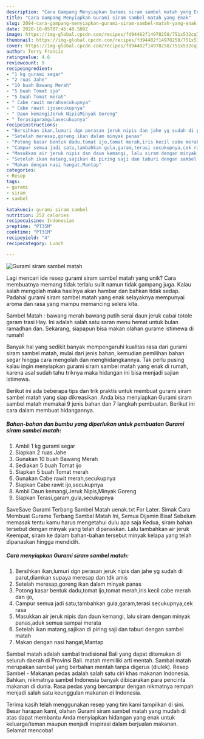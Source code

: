 ```yaml
---
description: "Cara Gampang Menyiapkan Gurami siram sambel matah yang Enak"
title: "Cara Gampang Menyiapkan Gurami siram sambel matah yang Enak"
slug: 2094-cara-gampang-menyiapkan-gurami-siram-sambel-matah-yang-enak
date: 2020-10-05T07:46:40.508Z
image: https://img-global.cpcdn.com/recipes/fd94482f14978258/751x532cq70/gurami-siram-sambel-matah-foto-resep-utama.jpg
thumbnail: https://img-global.cpcdn.com/recipes/fd94482f14978258/751x532cq70/gurami-siram-sambel-matah-foto-resep-utama.jpg
cover: https://img-global.cpcdn.com/recipes/fd94482f14978258/751x532cq70/gurami-siram-sambel-matah-foto-resep-utama.jpg
author: Terry Francis
ratingvalue: 4.6
reviewcount: 9
recipeingredient:
- "1 kg gurami segar"
- "2 ruas Jahe"
- "10 buah Bawang Merah"
- "5 buah Tomat ijo"
- "5 buah Tomat merah"
- " Cabe rawit merahsecukupnya"
- " Cabe rawit ijosecukupnya"
- " Daun kemangiJeruk NipisMinyak Goreng"
- " Terasigaramgulasecukupnya"
recipeinstructions:
- "Bersihkan ikan,lumuri dgn perasan jeruk nipis dan jahe yg sudah di parut,diamkan supaya meresap dan tdk amis"
- "Setelah meresap,goreng ikan dalam minyak panas"
- "Potong kasar bentuk dadu,tomat ijo,tomat merah,iris kecil cabe merah dan ijo,"
- "Campur semua jadi satu,tambahkan gula,garam,terasi secukupnya,cek rasa"
- "Masukkan air jeruk nipis dan daun kemangi, lalu siram dengan minyak panas,aduk semua sampai merata"
- "Setelah ikan matang,sajikan di piring saji dan taburi dengan sambel matah"
- "Makan dengan nasi hangat,Mantap"
categories:
- Resep
tags:
- gurami
- siram
- sambel

katakunci: gurami siram sambel 
nutrition: 252 calories
recipecuisine: Indonesian
preptime: "PT35M"
cooktime: "PT31M"
recipeyield: "4"
recipecategory: Lunch

---
```



![Gurami siram sambel matah](https://img-global.cpcdn.com/recipes/fd94482f14978258/751x532cq70/gurami-siram-sambel-matah-foto-resep-utama.jpg)

Lagi mencari ide resep gurami siram sambel matah yang unik? Cara membuatnya memang tidak terlalu sulit namun tidak gampang juga. Kalau salah mengolah maka hasilnya akan hambar dan bahkan tidak sedap. Padahal gurami siram sambel matah yang enak selayaknya mempunyai aroma dan rasa yang mampu memancing selera kita.

Sambel Matah : bawang merah bawang putih serai daun jeruk cabai totole garam trasi Hay. Ini adalah salah satu saran menu hemat untuk bulan ramadhan dan. Sekarang, siapapun bisa makan olahan gurame istimewa di rumah!

Banyak hal yang sedikit banyak mempengaruhi kualitas rasa dari gurami siram sambel matah, mulai dari jenis bahan, kemudian pemilihan bahan segar hingga cara mengolah dan menghidangkannya. Tak perlu pusing kalau ingin menyiapkan gurami siram sambel matah yang enak di rumah, karena asal sudah tahu triknya maka hidangan ini bisa menjadi sajian istimewa.


Berikut ini ada beberapa tips dan trik praktis untuk membuat gurami siram sambel matah yang siap dikreasikan. Anda bisa menyiapkan Gurami siram sambel matah memakai 9 jenis bahan dan 7 langkah pembuatan. Berikut ini cara dalam membuat hidangannya.

<!--inarticleads1-->

##### Bahan-bahan dan bumbu yang diperlukan untuk pembuatan Gurami siram sambel matah:

1. Ambil 1 kg gurami segar
1. Siapkan 2 ruas Jahe
1. Gunakan 10 buah Bawang Merah
1. Sediakan 5 buah Tomat ijo
1. Siapkan 5 buah Tomat merah
1. Gunakan  Cabe rawit merah,secukupnya
1. Siapkan  Cabe rawit ijo,secukupnya
1. Ambil  Daun kemangi,Jeruk Nipis,Minyak Goreng
1. Siapkan  Terasi,garam,gula,secukupnya


SaveSave Gurami Terbang Sambel Matah uenak.txt For Later. Simak Cara Membuat Gurame Terbang Sambal Matah Ini, Semua Dijamin Bisa! Sebelum memasak tentu kamu harus mengetahui dulu apa saja Kedua, siram bahan tersebut dengan minyak yang telah dipanaskan. Lalu tambahkan air jeruk Keempat, siram ke dalam bahan-bahan tersebut minyak kelapa yang telah dipanaskan hingga mendidih. 

<!--inarticleads2-->

##### Cara menyiapkan Gurami siram sambel matah:

1. Bersihkan ikan,lumuri dgn perasan jeruk nipis dan jahe yg sudah di parut,diamkan supaya meresap dan tdk amis
1. Setelah meresap,goreng ikan dalam minyak panas
1. Potong kasar bentuk dadu,tomat ijo,tomat merah,iris kecil cabe merah dan ijo,
1. Campur semua jadi satu,tambahkan gula,garam,terasi secukupnya,cek rasa
1. Masukkan air jeruk nipis dan daun kemangi, lalu siram dengan minyak panas,aduk semua sampai merata
1. Setelah ikan matang,sajikan di piring saji dan taburi dengan sambel matah
1. Makan dengan nasi hangat,Mantap


Sambal matah adalah sambal tradisional Bali yang dapat ditemukan di seluruh daerah di Provinsi Bali. matah memiliki arti mentah. Sambal matah merupakan sambal yang berbahan mentah tanpa digerus (diulek). Resep Sambel - Makanan pedas adalah salah satu ciri khas makanan Indonesia. Bahkan, nikmatnya sambel Indonesia banyak dibicarakan para pencinta makanan di dunia. Rasa pedas yang bercampur dengan nikmatnya rempah menjadi salah satu keunggulan makanan di Indonesia. 

Terima kasih telah menggunakan resep yang tim kami tampilkan di sini. Besar harapan kami, olahan Gurami siram sambel matah yang mudah di atas dapat membantu Anda menyiapkan hidangan yang enak untuk keluarga/teman maupun menjadi inspirasi dalam berjualan makanan. Selamat mencoba!
